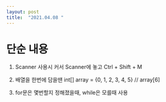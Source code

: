 ```yaml
---
layout: post
title:  "2021.04.08 "
---
```


# 단순 내용
1. Scanner 사용시 커서 Scanner에 놓고 Ctrl + Shift + M

2. 배열을 한번에 담을땐 int[] array = {0, 1, 2, 3, 4, 5} // array[6]

3. for문은 몇번할지 정해졌을때, while은 모를때 사용
